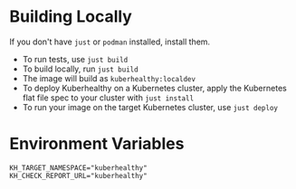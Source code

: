 # Building Locally

If you don't have `just` or `podman` installed, install them.

- To run tests, use `just build`
- To build locally, run `just build`
- The image will build as `kuberhealthy:localdev`
- To deploy Kuberhealthy on a Kubernetes cluster, apply the Kubernetes flat file spec to your cluster with `just install`
- To run your image on the target Kubernetes cluster, use `just deploy`


# Environment Variables
```
KH_TARGET_NAMESPACE="kuberhealthy"
KH_CHECK_REPORT_URL="kuberhealthy"
```
